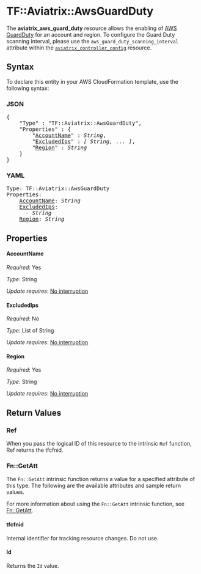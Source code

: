 # TF::Aviatrix::AwsGuardDuty

The **aviatrix_aws_guard_duty** resource allows the enabling of [AWS GuardDuty](https://docs.aviatrix.com/HowTos/guardduty.html) for an account and region. To configure the Guard Duty scanning interval, please use the `aws_guard_duty_scanning_interval` attribute within the [`aviatrix_controller_config`](https://registry.terraform.io/providers/AviatrixSystems/aviatrix/latest/docs/resources/aviatrix_controller_config) resource.

## Syntax

To declare this entity in your AWS CloudFormation template, use the following syntax:

### JSON

<pre>
{
    "Type" : "TF::Aviatrix::AwsGuardDuty",
    "Properties" : {
        "<a href="#accountname" title="AccountName">AccountName</a>" : <i>String</i>,
        "<a href="#excludedips" title="ExcludedIps">ExcludedIps</a>" : <i>[ String, ... ]</i>,
        "<a href="#region" title="Region">Region</a>" : <i>String</i>
    }
}
</pre>

### YAML

<pre>
Type: TF::Aviatrix::AwsGuardDuty
Properties:
    <a href="#accountname" title="AccountName">AccountName</a>: <i>String</i>
    <a href="#excludedips" title="ExcludedIps">ExcludedIps</a>: <i>
      - String</i>
    <a href="#region" title="Region">Region</a>: <i>String</i>
</pre>

## Properties

#### AccountName

_Required_: Yes

_Type_: String

_Update requires_: [No interruption](https://docs.aws.amazon.com/AWSCloudFormation/latest/UserGuide/using-cfn-updating-stacks-update-behaviors.html#update-no-interrupt)

#### ExcludedIps

_Required_: No

_Type_: List of String

_Update requires_: [No interruption](https://docs.aws.amazon.com/AWSCloudFormation/latest/UserGuide/using-cfn-updating-stacks-update-behaviors.html#update-no-interrupt)

#### Region

_Required_: Yes

_Type_: String

_Update requires_: [No interruption](https://docs.aws.amazon.com/AWSCloudFormation/latest/UserGuide/using-cfn-updating-stacks-update-behaviors.html#update-no-interrupt)

## Return Values

### Ref

When you pass the logical ID of this resource to the intrinsic `Ref` function, Ref returns the tfcfnid.

### Fn::GetAtt

The `Fn::GetAtt` intrinsic function returns a value for a specified attribute of this type. The following are the available attributes and sample return values.

For more information about using the `Fn::GetAtt` intrinsic function, see [Fn::GetAtt](https://docs.aws.amazon.com/AWSCloudFormation/latest/UserGuide/intrinsic-function-reference-getatt.html).

#### tfcfnid

Internal identifier for tracking resource changes. Do not use.

#### Id

Returns the <code>Id</code> value.

